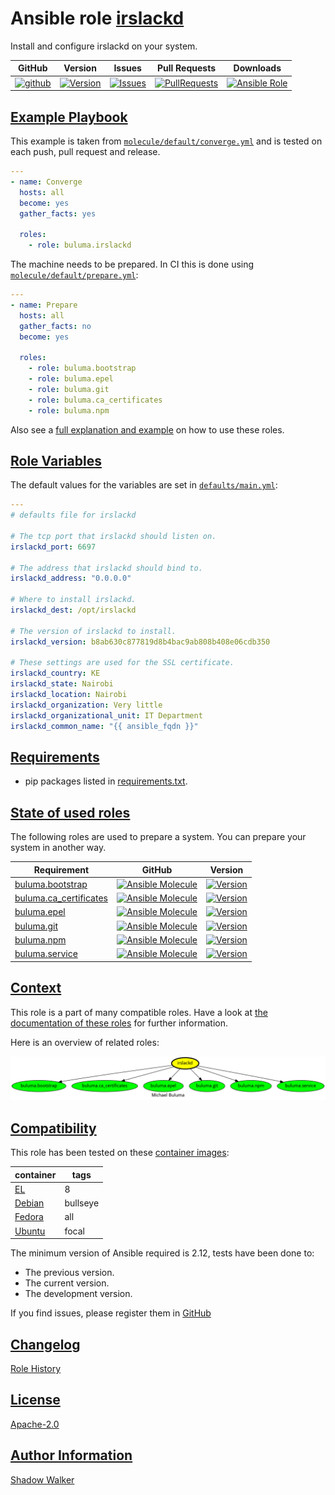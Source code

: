 # Ansible role [irslackd](https://galaxy.ansible.com/ui/standalone/roles/buluma/irslackd/documentation)

Install and configure irslackd on your system.

|GitHub|Version|Issues|Pull Requests|Downloads|
|------|-------|------|-------------|---------|
|[![github](https://github.com/buluma/ansible-role-irslackd/actions/workflows/molecule.yml/badge.svg)](https://github.com/buluma/ansible-role-irslackd/actions/workflows/molecule.yml)|[![Version](https://img.shields.io/github/release/buluma/ansible-role-irslackd.svg)](https://github.com/buluma/ansible-role-irslackd/releases/)|[![Issues](https://img.shields.io/github/issues/buluma/ansible-role-irslackd.svg)](https://github.com/buluma/ansible-role-irslackd/issues/)|[![PullRequests](https://img.shields.io/github/issues-pr-closed-raw/buluma/ansible-role-irslackd.svg)](https://github.com/buluma/ansible-role-irslackd/pulls/)|[![Ansible Role](https://img.shields.io/ansible/role/d/buluma/irslackd)](https://galaxy.ansible.com/ui/standalone/roles/buluma/irslackd/documentation)|

## [Example Playbook](#example-playbook)

This example is taken from [`molecule/default/converge.yml`](https://github.com/buluma/ansible-role-irslackd/blob/master/molecule/default/converge.yml) and is tested on each push, pull request and release.

```yaml
---
- name: Converge
  hosts: all
  become: yes
  gather_facts: yes

  roles:
    - role: buluma.irslackd
```

The machine needs to be prepared. In CI this is done using [`molecule/default/prepare.yml`](https://github.com/buluma/ansible-role-irslackd/blob/master/molecule/default/prepare.yml):

```yaml
---
- name: Prepare
  hosts: all
  gather_facts: no
  become: yes

  roles:
    - role: buluma.bootstrap
    - role: buluma.epel
    - role: buluma.git
    - role: buluma.ca_certificates
    - role: buluma.npm
```

Also see a [full explanation and example](https://buluma.github.io/how-to-use-these-roles.html) on how to use these roles.

## [Role Variables](#role-variables)

The default values for the variables are set in [`defaults/main.yml`](https://github.com/buluma/ansible-role-irslackd/blob/master/defaults/main.yml):

```yaml
---
# defaults file for irslackd

# The tcp port that irslackd should listen on.
irslackd_port: 6697

# The address that irslackd should bind to.
irslackd_address: "0.0.0.0"

# Where to install irslackd.
irslackd_dest: /opt/irslackd

# The version of irslackd to install.
irslackd_version: b8ab630c877819d8b4bac9ab808b408e06cdb350

# These settings are used for the SSL certificate.
irslackd_country: KE
irslackd_state: Nairobi
irslackd_location: Nairobi
irslackd_organization: Very little
irslackd_organizational_unit: IT Department
irslackd_common_name: "{{ ansible_fqdn }}"
```

## [Requirements](#requirements)

- pip packages listed in [requirements.txt](https://github.com/buluma/ansible-role-irslackd/blob/master/requirements.txt).

## [State of used roles](#state-of-used-roles)

The following roles are used to prepare a system. You can prepare your system in another way.

| Requirement | GitHub | Version |
|-------------|--------|--------|
|[buluma.bootstrap](https://galaxy.ansible.com/buluma/bootstrap)|[![Ansible Molecule](https://github.com/buluma/ansible-role-bootstrap/actions/workflows/molecule.yml/badge.svg)](https://github.com/buluma/ansible-role-bootstrap/actions/workflows/molecule.yml)|[![Version](https://img.shields.io/github/release/buluma/ansible-role-bootstrap.svg)](https://github.com/shadowwalker/ansible-role-bootstrap)|
|[buluma.ca_certificates](https://galaxy.ansible.com/buluma/ca_certificates)|[![Ansible Molecule](https://github.com/buluma/ansible-role-ca_certificates/actions/workflows/molecule.yml/badge.svg)](https://github.com/buluma/ansible-role-ca_certificates/actions/workflows/molecule.yml)|[![Version](https://img.shields.io/github/release/buluma/ansible-role-ca_certificates.svg)](https://github.com/shadowwalker/ansible-role-ca_certificates)|
|[buluma.epel](https://galaxy.ansible.com/buluma/epel)|[![Ansible Molecule](https://github.com/buluma/ansible-role-epel/actions/workflows/molecule.yml/badge.svg)](https://github.com/buluma/ansible-role-epel/actions/workflows/molecule.yml)|[![Version](https://img.shields.io/github/release/buluma/ansible-role-epel.svg)](https://github.com/shadowwalker/ansible-role-epel)|
|[buluma.git](https://galaxy.ansible.com/buluma/git)|[![Ansible Molecule](https://github.com/buluma/ansible-role-git/actions/workflows/molecule.yml/badge.svg)](https://github.com/buluma/ansible-role-git/actions/workflows/molecule.yml)|[![Version](https://img.shields.io/github/release/buluma/ansible-role-git.svg)](https://github.com/shadowwalker/ansible-role-git)|
|[buluma.npm](https://galaxy.ansible.com/buluma/npm)|[![Ansible Molecule](https://github.com/buluma/ansible-role-npm/actions/workflows/molecule.yml/badge.svg)](https://github.com/buluma/ansible-role-npm/actions/workflows/molecule.yml)|[![Version](https://img.shields.io/github/release/buluma/ansible-role-npm.svg)](https://github.com/shadowwalker/ansible-role-npm)|
|[buluma.service](https://galaxy.ansible.com/buluma/service)|[![Ansible Molecule](https://github.com/buluma/ansible-role-service/actions/workflows/molecule.yml/badge.svg)](https://github.com/buluma/ansible-role-service/actions/workflows/molecule.yml)|[![Version](https://img.shields.io/github/release/buluma/ansible-role-service.svg)](https://github.com/shadowwalker/ansible-role-service)|

## [Context](#context)

This role is a part of many compatible roles. Have a look at [the documentation of these roles](https://buluma.github.io/) for further information.

Here is an overview of related roles:

![dependencies](https://raw.githubusercontent.com/buluma/ansible-role-irslackd/png/requirements.png "Dependencies")

## [Compatibility](#compatibility)

This role has been tested on these [container images](https://hub.docker.com/u/buluma):

|container|tags|
|---------|----|
|[EL](https://hub.docker.com/r/buluma/enterpriselinux)|8|
|[Debian](https://hub.docker.com/r/buluma/debian)|bullseye|
|[Fedora](https://hub.docker.com/r/buluma/fedora)|all|
|[Ubuntu](https://hub.docker.com/r/buluma/ubuntu)|focal|

The minimum version of Ansible required is 2.12, tests have been done to:

- The previous version.
- The current version.
- The development version.

If you find issues, please register them in [GitHub](https://github.com/buluma/ansible-role-irslackd/issues)

## [Changelog](#changelog)

[Role History](https://github.com/buluma/ansible-role-irslackd/blob/master/CHANGELOG.md)

## [License](#license)

[Apache-2.0](https://github.com/buluma/ansible-role-irslackd/blob/master/LICENSE)

## [Author Information](#author-information)

[Shadow Walker](https://buluma.github.io/)
